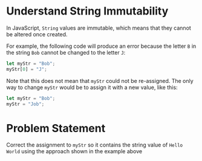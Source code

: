 # Understand String Immutability
In JavaScript, ```String``` values are immutable, which means that they cannot be altered once created.

For example, the following code will produce an error because the letter ```B``` in the string ```Bob``` cannot be changed to the letter ```J```:
```javascript
let myStr = "Bob";
myStr[0] = "J";
```
Note that this does not mean that ```myStr``` could not be re-assigned. The only way to change ```myStr``` would be to assign it with a new value, like this:
```javascript
let myStr = "Bob";
myStr = "Job";
```
# Problem Statement
Correct the assignment to ```myStr``` so it contains the string value of ```Hello World``` using the approach shown in the example above

